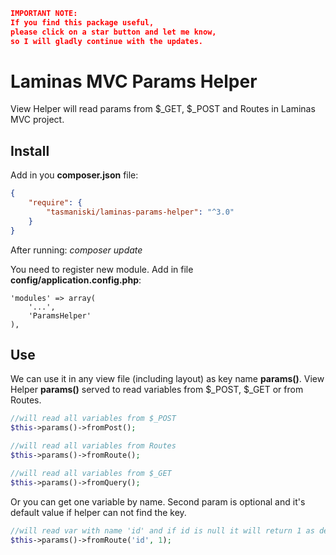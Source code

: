 ```json
IMPORTANT NOTE: 
If you find this package useful, 
please click on a star button and let me know, 
so I will gladly continue with the updates.
```

# Laminas MVC Params Helper

View Helper will read params from $_GET, $_POST and Routes in Laminas MVC project.

## Install

Add in you **composer.json** file:

```json
{
    "require": {
        "tasmaniski/laminas-params-helper": "^3.0"
    }
}
```
After running: *composer update* 

You need to register new module. Add in file **config/application.config.php**: 

```
'modules' => array(
    '...',
    'ParamsHelper'
),
```

## Use

We can use it in any view file (including layout) as key name **params()**.
View Helper **params()** served to read variables from $_POST, $_GET or from Routes.


```php
//will read all variables from $_POST
$this->params()->fromPost();

//will read all variables from Routes
$this->params()->fromRoute();

//will read all variables from $_GET
$this->params()->fromQuery();
```

Or you can get one variable by name. Second param is optional and it's default value if helper can not find the key.

```php
//will read var with name 'id' and if id is null it will return 1 as default
$this->params()->fromRoute('id', 1);

```
